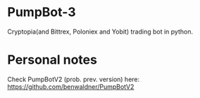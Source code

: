 # PumpBot-3
Cryptopia(and Bittrex, Poloniex and Yobit) trading bot in python.

# Personal notes

Check PumpBotV2 (prob. prev. version) here: https://github.com/benwaldner/PumpBotV2
